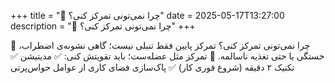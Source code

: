 +++
title = "🎯 چرا نمی‌تونی تمرکز کنی؟"
date = 2025-05-17T13:27:00
description = "🎯 چرا نمی‌تونی تمرکز کنی؟"
+++

🎯 چرا نمی‌تونی تمرکز کنی؟ تمرکز پایین فقط تنبلی نیست؛ گاهی نشونه‌ی اضطراب، خستگی یا حتی تغذیه ناسالمه. 🧪 تمرکز مثل عضله‌ست؛ باید تقویتش کنی: ✅ مدیتیشن ✅ تکنیک ۲ دقیقه (شروع فوری کار) ✅ پاک‌سازی فضای کاری از عوامل حواس‌پرتی
